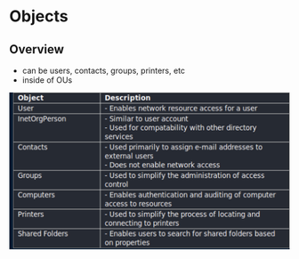 # Objects

## Overview

* can be users, contacts, groups, printers, etc
* inside of OUs

![](../../.gitbook/assets/Objects.png)
